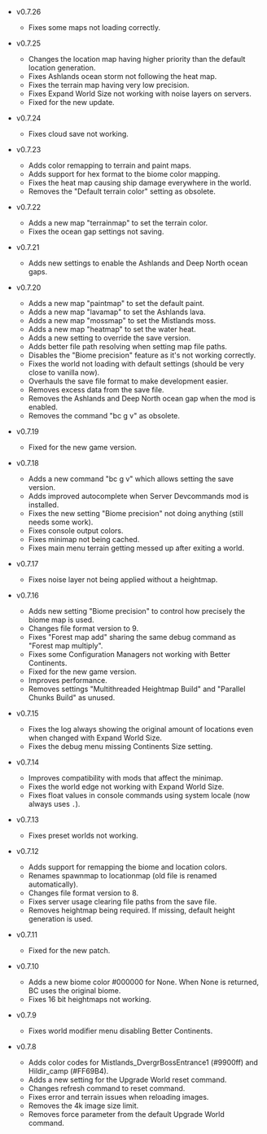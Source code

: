 - v0.7.26
  - Fixes some maps not loading correctly.

- v0.7.25
  - Changes the location map having higher priority than the default location generation.
  - Fixes Ashlands ocean storm not following the heat map.
  - Fixes the terrain map having very low precision.
  - Fixes Expand World Size not working with noise layers on servers.
  - Fixed for the new update.

- v0.7.24
  - Fixes cloud save not working.

- v0.7.23
  - Adds color remapping to terrain and paint maps.
  - Adds support for hex format to the biome color mapping.
  - Fixes the heat map causing ship damage everywhere in the world.
  - Removes the "Default terrain color" setting as obsolete.

- v0.7.22
  - Adds a new map "terrainmap" to set the terrain color.
  - Fixes the ocean gap settings not saving.

- v0.7.21
  - Adds new settings to enable the Ashlands and Deep North ocean gaps.

- v0.7.20
  - Adds a new map "paintmap" to set the default paint.
  - Adds a new map "lavamap" to set the Ashlands lava.
  - Adds a new map "mossmap" to set the Mistlands moss.
  - Adds a new map "heatmap" to set the water heat.
  - Adds a new setting to override the save version.
  - Adds better file path resolving when setting map file paths.
  - Disables the "Biome precision" feature as it's not working correctly.
  - Fixes the world not loading with default settings (should be very close to vanilla now).
  - Overhauls the save file format to make development easier.
  - Removes excess data from the save file.
  - Removes the Ashlands and Deep North ocean gap when the mod is enabled.
  - Removes the command "bc g v" as obsolete.

- v0.7.19
  - Fixed for the new game version.

- v0.7.18
  - Adds a new command "bc g v" which allows setting the save version.
  - Adds improved autocomplete when Server Devcommands mod is installed.
  - Fixes the new setting "Biome precision" not doing anything (still needs some work).
  - Fixes console output colors.
  - Fixes minimap not being cached.
  - Fixes main menu terrain getting messed up after exiting a world.

- v0.7.17
  - Fixes noise layer not being applied without a heightmap.

- v0.7.16
  - Adds new setting "Biome precision" to control how precisely the biome map is used.
  - Changes file format version to 9.
  - Fixes "Forest map add" sharing the same debug command as "Forest map multiply".
  - Fixes some Configuration Managers not working with Better Continents.
  - Fixed for the new game version.
  - Improves performance.
  - Removes settings "Multithreaded Heightmap Build" and "Parallel Chunks Build" as unused.

- v0.7.15
  - Fixes the log always showing the original amount of locations even when changed with Expand World Size.
  - Fixes the debug menu missing Continents Size setting.

- v0.7.14
  - Improves compatibility with mods that affect the minimap.
  - Fixes the world edge not working with Expand World Size.
  - Fixes float values in console commands using system locale (now always uses `.`).

- v0.7.13
  - Fixes preset worlds not working.

- v0.7.12
  - Adds support for remapping the biome and location colors.
  - Renames spawnmap to locationmap (old file is renamed automatically).
  - Changes file format version to 8.
  - Fixes server usage clearing file paths from the save file.
  - Removes heightmap being required. If missing, default height generation is used.

- v0.7.11
  - Fixed for the new patch.

- v0.7.10
  - Adds a new biome color #000000 for None. When None is returned, BC uses the original biome.
  - Fixes 16 bit heightmaps not working.

- v0.7.9
  - Fixes world modifier menu disabling Better Continents.

- v0.7.8
  - Adds color codes for Mistlands_DvergrBossEntrance1 (#9900ff) and Hildir_camp (#FF69B4).
  - Adds a new setting for the Upgrade World reset command.
  - Changes refresh command to reset command.
  - Fixes error and terrain issues when reloading images.
  - Removes the 4k image size limit.
  - Removes force parameter from the default Upgrade World command.
